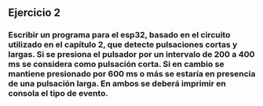## Ejercicio 2
### Escribir un programa para el esp32, basado en el circuito utilizado en el capítulo 2, que detecte pulsaciones cortas y largas. Si se presiona el pulsador por un intervalo de 200 a 400 ms se considera como pulsación corta. Si en cambio se mantiene presionado por 600 ms o más se estaría en presencia de una pulsación larga. En ambos se deberá imprimir en consola el tipo de evento.
